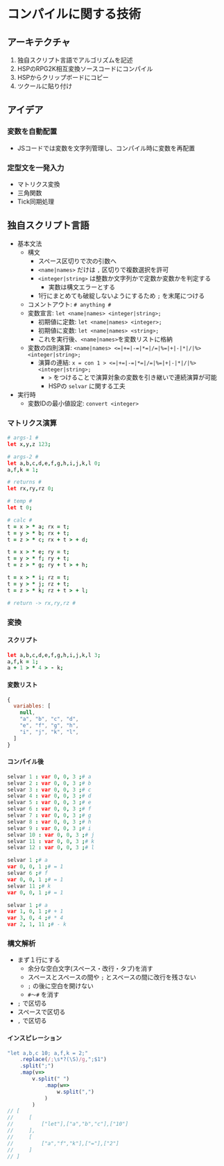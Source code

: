 # コンパイルに関する技術

## アーキテクチャ
1. 独自スクリプト言語でアルゴリズムを記述
2. HSPのRPG2K相互変換ソースコードにコンパイル
3. HSPからクリップボードにコピー
4. ツクールに貼り付け

## アイデア
### 変数を自動配置
- JSコードでは変数を文字列管理し、コンパイル時に変数を再配置
### 定型文を一発入力
- マトリクス変換
- 三角関数
- Tick同期処理

## 独自スクリプト言語
- 基本文法
  - 構文
    - スペース区切りで次の引数へ
    - `<name|names>` だけは `,` 区切りで複数選択を許可
    - `<integer|string>` は整数か文字列かで定数か変数かを判定する
      - 実数は構文エラーとする
    - 1行にまとめても破綻しないようにするため `;` を末尾につける
  - コメントアウト: `# anything #`
  - 変数宣言: `let <name|names> <integer|string>;`
    - 初期値に定数: `let <name|names> <integer>;`
    - 初期値に変数: `let <name|names> <string>;`
    - これを実行後、`<name|names>`を変数リストに格納
  - 変数の四則演算: `<name|names> <=|+=|-=|*=|/=|%=|+|-|*|/|%> <integer|string>;`
    - 演算の連結: `x = con 1 > <=|+=|-=|*=|/=|%=|+|-|*|/|%> <integer|string>;`
      - `>` をつけることで演算対象の変数を引き継いで連続演算が可能
      - HSPの `selvar` に関する工夫
- 実行時
  - 変数IDの最小値設定: `convert <integer>`

### マトリクス演算
```coffee
# args-1 #
let x,y,z 123;

# args-2 #
let a,b,c,d,e,f,g,h,i,j,k,l 0;
a,f,k = 1;

# returns #
let rx,ry,rz 0;

# temp #
let t 0;

# calc #
t = x > * a; rx = t;
t = y > * b; rx + t;
t = z > * c; rx + t > + d;

t = x > * e; ry = t;
t = y > * f; ry + t;
t = z > * g; ry + t > + h;

t = x > * i; rz = t;
t = y > * j; rz + t;
t = z > * k; rz + t > + l;

# return -> rx,ry,rz #
```
### 変換
#### スクリプト
```coffee
let a,b,c,d,e,f,g,h,i,j,k,l 3;
a,f,k = 1;
a + 1 > * 4 > - k;
```
#### 変数リスト
```js
{
  variables: [
    null,
    "a", "b", "c", "d",
    "e", "f", "g", "h",
    "i", "j", "k", "l",
  ]
}
```
#### コンパイル後
```coffee
selvar 1 : var 0, 0, 3 ;# a
selvar 2 : var 0, 0, 3 ;# b
selvar 3 : var 0, 0, 3 ;# c
selvar 4 : var 0, 0, 3 ;# d
selvar 5 : var 0, 0, 3 ;# e
selvar 6 : var 0, 0, 3 ;# f
selvar 7 : var 0, 0, 3 ;# g
selvar 8 : var 0, 0, 3 ;# h
selvar 9 : var 0, 0, 3 ;# i
selvar 10 : var 0, 0, 3 ;# j
selvar 11 : var 0, 0, 3 ;# k
selvar 12 : var 0, 0, 3 ;# l

selvar 1 ;# a
var 0, 0, 1 ;# = 1
selvar 6 ;# f
var 0, 0, 1 ;# = 1
selvar 11 ;# k
var 0, 0, 1 ;# = 1

selvar 1 ;# a
var 1, 0, 1 ;# + 1
var 3, 0, 4 ;# * 4
var 2, 1, 11 ;# - k
```
### 構文解析
- まず１行にする
  - 余分な空白文字(スペース・改行・タブ)を消す
  - スペースとスペースの間や `;` とスペースの間に改行を残さない
  - `;` の後に空白を開けない
  - `#～#` を消す
- `;` で区切る
- スペースで区切る
- `,` で区切る
#### インスピレーション
```js
"let a,b,c 10; a,f,k = 2;"
    .replace(/;\s*?(\S)/g,";$1")
    .split(";")
    .map(v=>
        v.split(" ")
            .map(w=>
                w.split(",")
            )
        )
// [
//     [
//         ["let"],["a","b","c"],["10"]
//     ],
//     [
//         ["a","f","k"],["="],["2"]
//     ]
// ]
```
